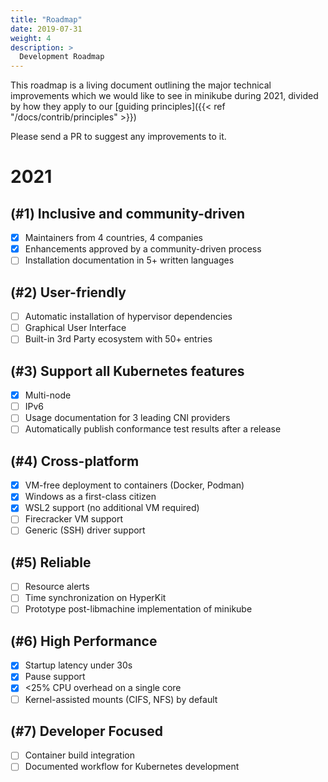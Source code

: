 ```yaml
---
title: "Roadmap"
date: 2019-07-31
weight: 4
description: >
  Development Roadmap
---
```


This roadmap is a living document outlining the major technical improvements which we would like to see in minikube during 2021, divided by how they apply to our [guiding principles]({{< ref "/docs/contrib/principles" >}})

Please send a PR to suggest any improvements to it.

# 2021

## (#1) Inclusive and community-driven

- [x] Maintainers from 4 countries, 4 companies
- [x] Enhancements approved by a community-driven process
- [ ] Installation documentation in 5+ written languages

## (#2) User-friendly

- [ ] Automatic installation of hypervisor dependencies
- [ ] Graphical User Interface
- [ ] Built-in 3rd Party ecosystem with 50+ entries

## (#3) Support all Kubernetes features

- [x] Multi-node
- [ ] IPv6
- [ ] Usage documentation for 3 leading CNI providers
- [ ] Automatically publish conformance test results after a release

## (#4) Cross-platform

- [x] VM-free deployment to containers (Docker, Podman)
- [x] Windows as a first-class citizen
- [x] WSL2 support (no additional VM required)
- [ ] Firecracker VM support
- [ ] Generic (SSH) driver support

## (#5) Reliable

- [ ] Resource alerts
- [ ] Time synchronization on HyperKit
- [ ] Prototype post-libmachine implementation of minikube

## (#6) High Performance

- [x] Startup latency under 30s
- [x] Pause support
- [x] <25% CPU overhead on a single core
- [ ] Kernel-assisted mounts (CIFS, NFS) by default

## (#7) Developer Focused

- [ ] Container build integration
- [ ] Documented workflow for Kubernetes development
